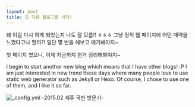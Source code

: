 ```yaml
---
layout: post
title: 또 다른 블로그를 시작!
---
```


왜 이걸 다시 하게 되었는지 나도 잘 모름!! ㅎㅎㅎ
그냥 정적 웹 페이지에 어떤 매력을 느꼈다고나 할까?!
일단 몇 번을 해보고 얘기해야지~

첫 페이지 썼으니, 이제 지금까지 한거 정리해봐야지~

I begin to start another new blog which means that I have other blogs! :P I am just interested in new trend these days where many people love to use static web generator such as Jekyll or Hexo. Of course, I chose to use one of them, and I like it so far.

![_config.yml](http://goo.gl/F0avS7)
-2015.02 제주 국빈 방문기-

